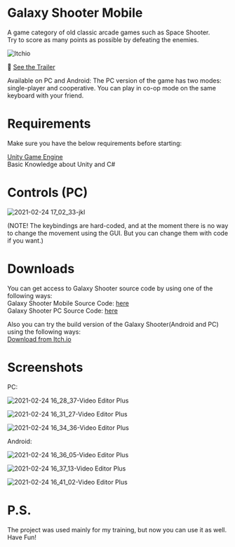 # Galaxy Shooter Mobile
 
A game category of old classic arcade games such as Space Shooter.              
Try to score as many points as possible by defeating the enemies.

![Itchio](https://user-images.githubusercontent.com/56506134/109691420-7a2dcf00-7b98-11eb-9889-731866178f30.png)   


🎥 [See the Trailer](https://youtu.be/sbhfRsVsII0)



Available on PC and Android:
The PC version of the game has two modes: single-player and cooperative.
You can play in co-op mode on the same keyboard with your friend.

# Requirements

Make sure you have the below requirements before starting:

[Unity Game Engine](https://unity3d.com/ru/get-unity/download)   
Basic Knowledge about Unity and C#

# Controls (PC)

![2021-02-24 17_02_33-jkl](https://user-images.githubusercontent.com/56506134/109690640-9e3ce080-7b97-11eb-9e95-28fe892a7a3c.png)

(NOTE! The keybindings are hard-coded, and at the moment there is no way to change the movement using the GUI. But you can change them with code if you want.)

# Downloads
You can get access to Galaxy Shooter source code by using one of the following ways:  
Galaxy Shooter Mobile Source Code: [here](https://github.com/yadzee/Galaxy-Shooter-Mobile)   
Galaxy Shooter PC Source Code: [here](https://github.com/yadzee/Galaxy-Shooter-PC)     

Also you can try the build version of the Galaxy Shooter(Android and PC) using the following ways:  
[Download from Itch.io](https://ianfirsov.itch.io/galaxy-shooter)

# Screenshots

PC:


![2021-02-24 16_28_37-Video Editor Plus](https://user-images.githubusercontent.com/56506134/109695157-a51a2200-7b9c-11eb-805d-498f3c29d831.png)
 
![2021-02-24 16_31_27-Video Editor Plus](https://user-images.githubusercontent.com/56506134/109695179-a9ded600-7b9c-11eb-9dfc-a6d16a02beec.png)

![2021-02-24 16_34_36-Video Editor Plus](https://user-images.githubusercontent.com/56506134/109695187-ac413000-7b9c-11eb-96f2-c11bef891dcd.png)


Android:


![2021-02-24 16_36_05-Video Editor Plus](https://user-images.githubusercontent.com/56506134/109695254-bb27e280-7b9c-11eb-994f-f3a168b9b5cc.png)

![2021-02-24 16_37_13-Video Editor Plus](https://user-images.githubusercontent.com/56506134/109695261-bd8a3c80-7b9c-11eb-80d9-11c7010ad79c.png)

![2021-02-24 16_41_02-Video Editor Plus](https://user-images.githubusercontent.com/56506134/109695267-bf540000-7b9c-11eb-883a-2e3faea71b22.png)





# P.S.
The project was used mainly for my training, but now you can use it as well.
Have Fun!
